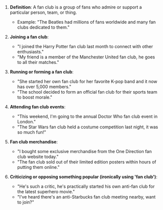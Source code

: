 1. **Definition**: A fan club is a group of fans who admire or support a particular person, team, or thing.
   - Example: "The Beatles had millions of fans worldwide and many fan clubs dedicated to them."

2. **Joining a fan club**:
   - "I joined the Harry Potter fan club last month to connect with other enthusiasts."
   - "My friend is a member of the Manchester United fan club, he goes to all their matches."

3. **Running or forming a fan club**:
   - "She started her own fan club for her favorite K-pop band and it now has over 5,000 members."
   - "The school decided to form an official fan club for their sports team to boost morale."

4. **Attending fan club events**:
   - "This weekend, I'm going to the annual Doctor Who fan club event in London."
   - "The Star Wars fan club held a costume competition last night, it was so much fun!"

5. **Fan club merchandise**:
   - "I bought some exclusive merchandise from the One Direction fan club website today."
   - "The fan club sold out of their limited edition posters within hours of putting them online."

6. **Criticizing or opposing something popular (ironically using 'fan club')**:
   - "He's such a critic, he's practically started his own anti-fan club for the latest superhero movie."
   - "I've heard there's an anti-Starbucks fan club meeting nearby, want to join?"